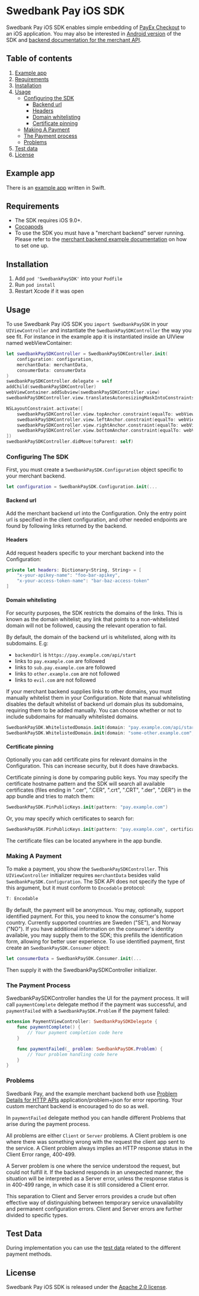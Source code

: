 # Swedbank Pay iOS SDK

Swedbank Pay iOS SDK enables simple embedding of [PayEx Checkout](https://developer.payex.com/xwiki/wiki/developer/view/Main/ecommerce/payex-checkout) to an iOS application. You may also be interested in [Android version](https://github.com/SwedbankPay/swedbank-pay-sdk-android) of the SDK and [backend documentation for the merchant API](https://github.com/SwedbankPay/swedbank-pay-sdk-mobile-example-merchant).

## Table of contents

1. [Example app](#example-app)
2. [Requirements](#requirements)
3. [Installation](#installation)
4. [Usage](#usage)
   - [Configuring the SDK](#configuring-the-sdk)
     - [Backend url](#backend-url)
     - [Headers](#headers)
     - [Domain whitelisting](#domain-whitelisting)
     - [Certificate pinning](#certificate-pinning)
   - [Making A Payment](#making-a-payment)
   - [The Payment process](#the-payment-process)
   - [Problems](#problems)
5. [Test data](#test-data)
6. [License](#license)

<a name="example-app"></a>
## Example app

There is an [example app](https://github.com/SwedbankPay/swedbank-pay-sdk-ios-example-app) written in Swift.

<a name="requirements"></a>
## Requirements

- The SDK requires iOS 9.0+.
- [Cocoapods](https://guides.cocoapods.org/using/getting-started.html)
- To use the SDK you must have a "merchant backend" server running. Please refer to the [merchant backend example documentation](https://github.com/SwedbankPay/swedbank-pay-sdk-mobile-example-merchant) on how to set one up.

<a name="installation"></a>
## Installation

1. Add `pod 'SwedbankPaySDK'` into your `Podfile`
2. Run `pod install`
3. Restart Xcode if it was open

<a name="usage"></a>
## Usage

To use Swedbank Pay iOS SDK you `import SwedbankPaySDK` in your `UIViewController` and instantiate the `SwedbankPaySDKController` the way you see fit. For instance in the example app it is instantiated inside an UIView named webViewContainer:
```swift
let swedbankPaySDKController = SwedbankPaySDKController.init(
    configuration: configuration,
    merchantData: merchantData,
    consumerData: consumerData
)
swedbankPaySDKController.delegate = self
addChild(swedbankPaySDKController)
webViewContainer.addSubview(swedbankPaySDKController.view)
swedbankPaySDKController.view.translatesAutoresizingMaskIntoConstraints = false

NSLayoutConstraint.activate([
    swedbankPaySDKController.view.topAnchor.constraint(equalTo: webViewContainer.topAnchor),
    swedbankPaySDKController.view.leftAnchor.constraint(equalTo: webViewContainer.leftAnchor),
    swedbankPaySDKController.view.rightAnchor.constraint(equalTo: webViewContainer.rightAnchor),
    swedbankPaySDKController.view.bottomAnchor.constraint(equalTo: webViewContainer.bottomAnchor),
])
swedbankPaySDKController.didMove(toParent: self)
```

<a name="configuring-the-sdk"></a>
### Configuring The SDK

First, you must create a `SwedbankPaySDK.Configuration` object specific to your merchant backend.
```swift
let configuration = SwedbankPaySDK.Configuration.init(...
```

<a name="backend-url"></a>
#### Backend url

Add the merchant backend url into the Configuration. Only the entry point url is specified in the client configuration, and other needed endpoints are found by following links returned by the backend.

<a name="headers"></a>
#### Headers

Add request headers specific to your merchant backend into the Configuration:
```swift
private let headers: Dictionary<String, String> = [
    "x-your-apikey-name": "foo-bar-apikey",
    "x-your-access-token-name": "bar-baz-access-token"
]
```

<a name="domain-whitelisting"></a>
#### Domain whitelisting

For security purposes, the SDK restricts the domains of the links. This is known as the domain whitelist; any link that points to a non-whitelisted domain will not be followed, causing the relevant operation to fail.

By default, the domain of the backend url is whitelisted, along with its subdomains. E.g:
 - `backendUrl` is `https://pay.example.com/api/start`
 - links to `pay.example.com` are followed
 - links to `sub.pay.example.com` are followed
 - links to `other.example.com` are not followed
 - links to `evil.com` are not followed
 
If your merchant backend supplies links to other domains, you must manually whitelist them in your Configuration. Note that manual whitelisting disables the default whitelist of backend url domain plus its subdomains, requiring them to be added manually. You can choose whether or not to include subdomains for manually whitelisted domains.
```swift
SwedbankPaySDK.WhitelistedDomain.init(domain: "pay.example.com/api/start", includeSubdomains: false),
SwedbankPaySDK.WhitelistedDomain.init(domain: "some-other.example.com", includeSubdomains: true)
```

<a name="certificate-pinning"></a>
#### Certificate pinning

Optionally you can add certificate pins for relevant domains in the Configuration. This can increase security, but it does have drawbacks.

Certificate pinning is done by comparing public keys. You may specify the certificate hostname pattern and the SDK will search all available certificates (files ending in ".cer", ".CER", ".crt", ".CRT", ".der", ".DER") in the app bundle and tries to match them:
```swift
SwedbankPaySDK.PinPublicKeys.init(pattern: "pay.example.com")
```
Or, you may specify which certificates to search for:
```swift
SwedbankPaySDK.PinPublicKeys.init(pattern: "pay.example.com", certificateFileNames: "pay.example.com.der", "other.example.com.der", "certificate.der"),
```
The certificate files can be located anywhere in the app bundle.

<a name="making-a-payment"></a>
### Making A Payment

To make a payment, you show the `SwedbankPaySDKController`. This `UIViewController` initializer requires `merchantData` besides valid `SwedbankPaySDK.Configuration`. The SDK API does not specify the type of this argument, but it must conform to `Encodable` protocol:
```swift
T: Encodable
```
By default, the payment will be anonymous. You may, optionally, support identified payment. For this, you need to know the consumer's home country. Currently supported countries are Sweden ("SE"), and Norway ("NO"). If you have additional information on the consumer's identity available, you may supply them to the SDK; this prefills the identification form, allowing for better user experience. To use identified payment, first create an `SwedbankPaySDK.Consumer` object:
```swift
let consumerData = SwedbankPaySDK.Consumer.init(...
```
Then supply it with the SwedbankPaySDKController initializer.

<a name="the-payment-process"></a>
### The Payment Process

SwedbankPaySDKController handles the UI for the payment process. It will call `paymentComplete` delegate method if the payment was successful, and `paymentFailed` with a `SwedbankPaySDK.Problem` if the payment failed:
```swift
extension PaymentViewController: SwedbankPaySDKDelegate {
    func paymentComplete() {
        // Your payment completion code here
    }

    func paymentFailed(_ problem: SwedbankPaySDK.Problem) {
        // Your problem handling code here
    }
}
```

<a name="problems"></a>
### Problems

Swedbank Pay, and the example merchant backend both use [Problem Details for HTTP APIs](https://tools.ietf.org/html/rfc7807) application/problem+json for error reporting. Your custom merchant backend is encouraged to do so as well.

In `paymentFailed` delegate method you can handle different Problems that arise during the payment process.

All problems are either `Client` or `Server` problems. A Client problem is one where there was something wrong with the request the client app sent to the service. A Client problem always implies an HTTP response status in the Client Error range, 400-499.

A Server problem is one where the service understood the request, but could not fulfill it. If the backend responds in an unexpected manner, the situation will be interpreted as a Server error, unless the response status is in 400-499 range, in which case it is still considered a Client error.

This separation to Client and Server errors provides a crude but often effective way of distinguishing between temporary service unavailability and permanent configuration errors. Client and Server errors are further divided to specific types.

<a name="test-data"></a>
## Test Data

During implementation you can use the [test data](https://developer.payex.com/xwiki/wiki/developer/view/Main/ecommerce/resources/test-data/) related to the different payment methods.

<a name="license"></a>
## License

Swedbank Pay iOS SDK is released under the [Apache 2.0 license](LICENSE).
